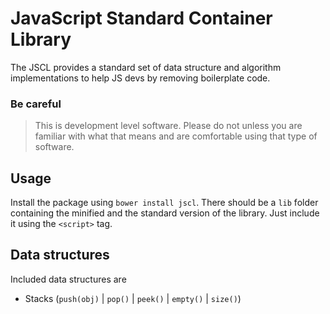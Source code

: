 JavaScript Standard Container Library
==============================

The JSCL provides a standard set of data structure and algorithm implementations to help JS devs by removing boilerplate code.

### Be careful
> This is development level software.  Please do not unless you are
> familiar with what that means and are comfortable using that type
> of software.

Usage
-----------------
Install the package using `bower install jscl`. There should be a `lib` folder containing the minified and the standard version of the library. Just include it using the `<script>` tag.

Data structures
-----------------
Included data structures are
- Stacks (`push(obj)` | `pop()` | `peek()` | `empty()` | `size()`)
